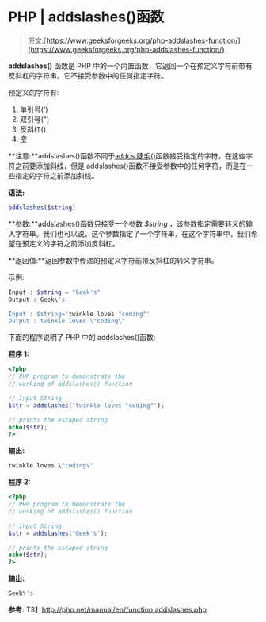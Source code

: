 # PHP | addslashes()函数

> 原文:[https://www.geeksforgeeks.org/php-addslashes-function/](https://www.geeksforgeeks.org/php-addslashes-function/)

**addslashes()** 函数是 PHP 中的一个内置函数，它返回一个在预定义字符前带有反斜杠的字符串。它不接受参数中的任何指定字符。

预定义的字符有:

1.  单引号(')
2.  双引号(")
3.  反斜杠(\)
4.  空

**注意:**addslashes()函数不同于[addcs 睫毛()](https://www.geeksforgeeks.org/php-addcslashes-function/)函数接受指定的字符，在这些字符之前要添加斜线，但是 addslashes()函数不接受参数中的任何字符，而是在一些指定的字符之前添加斜线。

**语法:**

```php
addslashes($string)

```

**参数:**addslashes()函数只接受一个参数 *$string* ，该参数指定需要转义的输入字符串。我们也可以说，这个参数指定了一个字符串，在这个字符串中，我们希望在预定义的字符之前添加反斜杠。

**返回值:**返回参数中传递的预定义字符前带反斜杠的转义字符串。

示例:

```php
Input : $string = "Geek's"
Output : Geek\'s

Input : $string='twinkle loves "coding"'
Output : twinkle loves \"coding\"

```

下面的程序说明了 PHP 中的 addslashes()函数:

**程序 1:**

```php
<?php
// PHP program to demonstrate the 
// working of addslashes() function 

// Input String
$str = addslashes('twinkle loves "coding"'); 

// prints the escaped string
echo($str); 
?>
```

**输出:**

```php
twinkle loves \"coding\"

```

**程序 2:**

```php
<?php 
// PHP program to demonstrate the
// working of addslashes() function 

// Input String
$str = addslashes("Geek's"); 

// prints the escaped string
echo($str); 
?>
```

**输出:**

```php
Geek\'s
```

**参考**:
T3】http://php.net/manual/en/function.addslashes.php